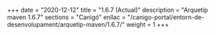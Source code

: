 +++
date        = "2020-12-12"
title       = "1.6.7 (Actual)"
description = "Arquetip maven 1.6.7"
sections    = "Canigó"
enllac		= "/canigo-portal/entorn-de-desenvolupament/arquetip-maven/1.6.7/"
weight		= 1
+++
